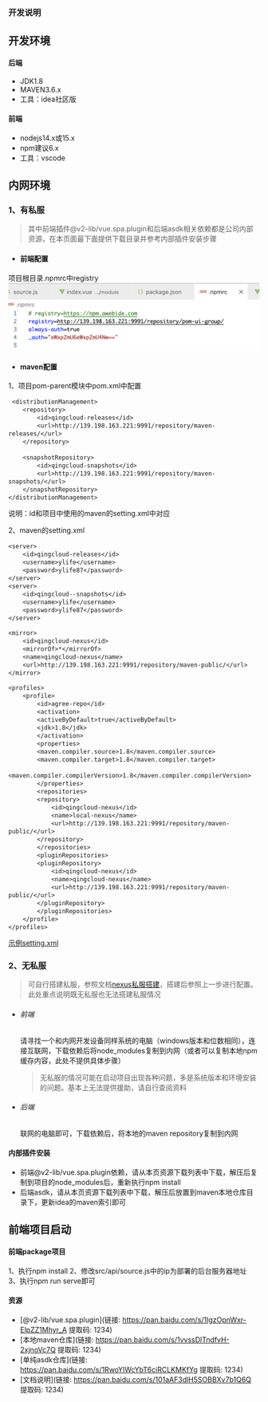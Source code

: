 ### 开发说明

## 开发环境
#### 后端
+ JDK1.8
+ MAVEN3.6.x
+ 工具：idea社区版

#### 前端
+ nodejs14.x或15.x
+ npm建议6.x
+ 工具：vscode

## 内网环境
### 1、有私服
> 其中前端插件@v2-lib/vue.spa.plugin和后端asdk相关依赖都是公司内部资源，在本页面最下面提供下载目录并参考内部插件安装步骤

+ #### 前端配置
项目根目录.npmrc中registry
![配置](imgs/npmrc.jpg)

+ #### maven配置

1、项目pom-parent模块中pom.xml中配置

```
 <distributionManagement>
    <repository>
        <id>qingcloud-releases</id>
        <url>http://139.198.163.221:9991/repository/maven-releases/</url>
    </repository>

    <snapshotRepository>
        <id>qingcloud-snapshots</id>
        <url>http://139.198.163.221:9991/repository/maven-snapshots/</url>
    </snapshotRepository>
</distributionManagement>
```
说明：id和项目中使用的maven的setting.xml中对应

2、maven的setting.xml
```
<server> 
    <id>qingcloud-releases</id>  
    <username>ylife</username>  
    <password>ylife87</password> 
</server>
<server>
    <id>qingcloud--snapshots</id>
    <username>ylife</username>
    <password>ylife87</password>
</server>
```

```
<mirror>
    <id>qingcloud-nexus</id>
    <mirrorOf>*</mirrorOf>
    <name>qingcloud-nexus</name>
    <url>http://139.198.163.221:9991/repository/maven-public/</url>
</mirror>
```

```
<profiles>
    <profile>
        <id>agree-repo</id>
        <activation>
        <activeByDefault>true</activeByDefault>
        <jdk>1.8</jdk>
        </activation>
        <properties>
        <maven.compiler.source>1.8</maven.compiler.source>
        <maven.compiler.target>1.8</maven.compiler.target>
        <maven.compiler.compilerVersion>1.8</maven.compiler.compilerVersion>
        </properties>
        <repositories>
        <repository>
            <id>qingcloud-nexus</id>
            <name>local-nexus</name>
            <url>http://139.198.163.221:9991/repository/maven-public/</url>
        </repository>
        </repositories>
        <pluginRepositories>
        <pluginRepository>
            <id>qingcloud-nexus</id>
            <name>qingcloud-nexus</name>
            <url>http://139.198.163.221:9991/repository/maven-public/</url>
        </pluginRepository>
        </pluginRepositories>
    </profile>
</profiles>
```

[示例setting.xml](micro/resource/setting.md)

### 2、无私服
> 可自行搭建私服，参照文档[nexus私服搭建](devops/nexus.md)，搭建后参照上一步进行配置。  
> 此处重点说明既无私服也无法搭建私服情况

+ ###### 前端
  请寻找一个和内网开发设备同样系统的电脑（windows版本和位数相同），连接互联网，下载依赖后将node_modules复制到内网（或者可以复制本地npm缓存内容，此处不提供具体步骤）
  > 无私服的情况可能在启动项目出现各种问题，多是系统版本和环境安装的问题。基本上无法提供援助，请自行查阅资料
+ ###### 后端
  联网的电脑即可，下载依赖后，将本地的maven repository复制到内网


#### 内部插件安装
+ 前端@v2-lib/vue.spa.plugin依赖，请从本页资源下载列表中下载，解压后复制到项目的node_modules后，重新执行npm install
+ 后端asdk，请从本页资源下载列表中下载，解压后放置到maven本地仓库目录下，更新idea的maven索引即可

## 前端项目启动
#### 前端package项目
1、执行npm install
2、修改src/api/source.js中的ip为部署的后台服务器地址
3、执行npm run serve即可 


#### 资源
+ [@v2-lib/vue.spa.plugin](链接: https://pan.baidu.com/s/1IgzOpnWxr-ElpZZ1Mhyr_A 提取码: 1234)
+ [本地maven仓库](链接: https://pan.baidu.com/s/1vvssDlTndfvH-2xjnoVc7Q 提取码: 1234)
+ [单纯asdk仓库](链接: https://pan.baidu.com/s/1RwoYlWcYbT6ciRCLKMKfYg 提取码: 1234)
+ [文档说明](链接: https://pan.baidu.com/s/101aAF3dlH5SOBBXv7b1Q6Q 提取码: 1234)



